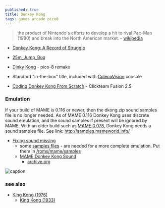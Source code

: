 ```yaml
---
published: true
title: Donkey Kong
tags: games arcade pico8
---
```

> the product of Nintendo's efforts to develop a hit to rival Pac-Man (1980) and break into the North American market. - [wikipedia](https://en.wikipedia.org/wiki/Donkey_Kong_(arcade_game)) 


- [Donkey Kong: A Record of Struggle](https://shmuplations.com/donkeykong/)
- [25m_Jump_Bug](https://tcrf.net/Donkey_Kong_(Arcade)#25m_Jump_Bug)

- [Dinky Kong](https://www.lexaloffle.com/bbs/?tid=51877) - pico-8 remake
- Standard "in-the-box" title, included with [ColecoVision](https://en.wikipedia.org/wiki/ColecoVision) console 
- [Coding Donkey Kong From Scratch](https://www.youtube.com/watch?v=X8pf7pyMLnA&list=PLVC4FeTscK5CVlPi00MvMWRlytjEd5X8K) - Clickteam Fusion 2.5


### Emulation

 If your build of MAME is 0.116 or newer, then the dkong.zip sound samples file is no longer needed.
As of MAME 0.116 Donkey Kong uses discrete sound emulation, and the sound samples if present will be ignored by MAME.
With an older build such as [MAME 0.078](https://forums.launchbox-app.com/topic/52122-mame-078-sound-samples/), Donkey Kong needs a sound samples file. See link: http://samples.mameworld.info/ 

- [Fixing sound missing](https://www.youtube.com/watch?v=_I1uJyppFW0)
	- some [samples files](https://samples.mameworld.info/Unofficial%20Samples.htm) - are needed for a more complete emulation. Put them in [/roms/mame/samples](https://retropie.org.uk/docs/MAME/)
    - [MAME Donkey Kong Sound](https://retropie.org.uk/forum/topic/29127/mame-donkey-kong-sound/6)
    	- [archive.org](https://archive.org/download/MAME_2003-Plus_Reference_Set_2018/samples/)

![caption](https://external-content.duckduckgo.com/iu/?u=https%3A%2F%2Fpinballandmore.com%2Fwp%2Fwp-content%2Fuploads%2F2016%2F10%2FIMG_5840.jpg&f=1&nofb=1&ipt=3efb28c56719835fc80202b0c8778700cf47aa84c5c9e070a0a7dc52f0967347&ipo=images)

### see also
- [King Kong (1976)](https://www.imdb.com/title/tt0074751/?ref_=ttls_li_tt)
	- [King Kong (1933)](https://www.imdb.com/title/tt0024216/?ref_=ttls_li_tt)
